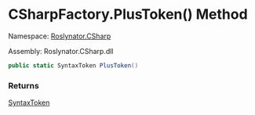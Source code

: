 # CSharpFactory\.PlusToken\(\) Method

Namespace: [Roslynator.CSharp](../../README.md)

Assembly: Roslynator\.CSharp\.dll

```csharp
public static SyntaxToken PlusToken()
```

### Returns

[SyntaxToken](https://docs.microsoft.com/en-us/dotnet/api/microsoft.codeanalysis.syntaxtoken)

